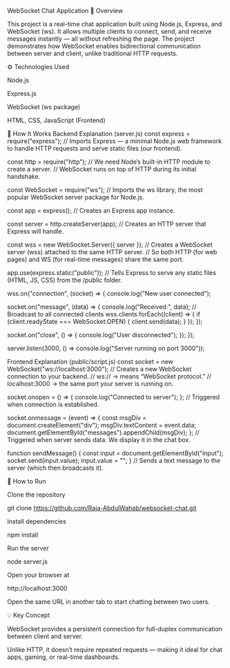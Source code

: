 WebSocket Chat Application
📖 Overview

This project is a real-time chat application built using Node.js, Express, and WebSocket (ws). It allows multiple clients to connect, send, and receive messages instantly — all without refreshing the page. The project demonstrates how WebSocket enables bidirectional communication between server and client, unlike traditional HTTP requests.

⚙️ Technologies Used

Node.js

Express.js

WebSocket (ws package)

HTML, CSS, JavaScript (Frontend)

🧠 How It Works
Backend Explanation (server.js)
const express = require("express");
// Imports Express — a minimal Node.js web framework to handle HTTP requests and serve static files (our frontend).

const http = require("http");
// We need Node’s built-in HTTP module to create a server.
// WebSocket runs on top of HTTP during its initial handshake.

const WebSocket = require("ws");
// Imports the ws library, the most popular WebSocket server package for Node.js.

const app = express();
// Creates an Express app instance.

const server = http.createServer(app);
// Creates an HTTP server that Express will handle.

const wss = new WebSocket.Server({ server });
// Creates a WebSocket server (wss) attached to the same HTTP server.
// So both HTTP (for web pages) and WS (for real-time messages) share the same port.

app.use(express.static("public"));
// Tells Express to serve any static files (HTML, JS, CSS) from the /public folder.

wss.on("connection", (socket) => {
  console.log("New user connected");
  
  socket.on("message", (data) => {
    console.log("Received:", data);
    // Broadcast to all connected clients
    wss.clients.forEach((client) => {
      if (client.readyState === WebSocket.OPEN) {
        client.send(data);
      }
    });
  });

  socket.on("close", () => {
    console.log("User disconnected");
  });
});

server.listen(3000, () => console.log("Server running on port 3000"));

Frontend Explanation (public/script.js)
const socket = new WebSocket("ws://localhost:3000");
// Creates a new WebSocket connection to your backend.
// ws:// → means “WebSocket protocol.”
// localhost:3000 → the same port your server is running on.

socket.onopen = () => {
  console.log("Connected to server");
};
// Triggered when connection is established.

socket.onmessage = (event) => {
  const msgDiv = document.createElement("div");
  msgDiv.textContent = event.data;
  document.getElementById("messages").appendChild(msgDiv);
};
// Triggered when server sends data. We display it in the chat box.

function sendMessage() {
  const input = document.getElementById("input");
  socket.send(input.value);
  input.value = "";
}
// Sends a text message to the server (which then broadcasts it).

🚀 How to Run

Clone the repository

git clone https://github.com/Raja-AbdulWahab/websocket-chat.git


Install dependencies

npm install


Run the server

node server.js


Open your browser at

http://localhost:3000


Open the same URL in another tab to start chatting between two users.

💡 Key Concept

WebSocket provides a persistent connection for full-duplex communication between client and server.

Unlike HTTP, it doesn’t require repeated requests — making it ideal for chat apps, gaming, or real-time dashboards.
